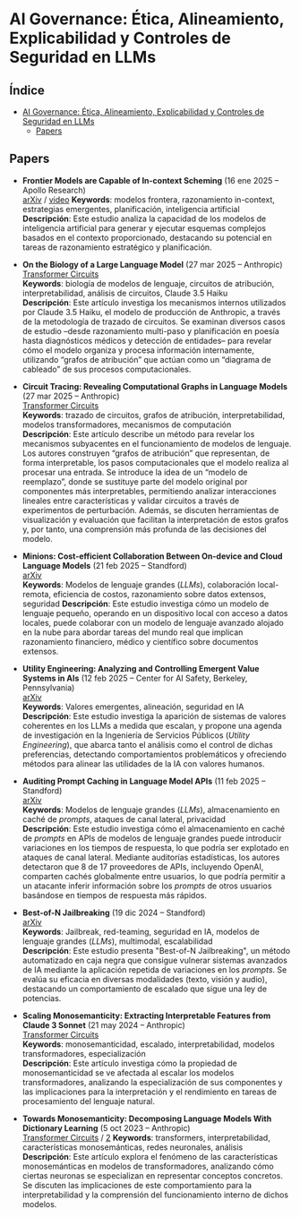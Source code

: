 # AI Governance: Ética, Alineamiento, Explicabilidad y Controles de Seguridad en LLMs

## Índice

- [AI Governance: Ética, Alineamiento, Explicabilidad y Controles de Seguridad en LLMs](#ai-governance-ética-alineamiento-explicabilidad-y-controles-de-seguridad-en-llms)
  - [Papers](#papers)

## Papers

* **Frontier Models are Capable of In-context Scheming** (16 ene 2025 – Apollo Research)  
  [arXiv](https://arxiv.org/pdf/2412.04984) / [video](https://www.anthropic.com/news/tracing-thoughts-language-model) 
  **Keywords**: modelos frontera, razonamiento in-context, estrategias emergentes, planificación, inteligencia artificial  
  **Descripción**: Este estudio analiza la capacidad de los modelos de inteligencia artificial para generar y ejecutar esquemas complejos basados en el contexto proporcionado, destacando su potencial en tareas de razonamiento estratégico y planificación.

* **On the Biology of a Large Language Model** (27 mar 2025 – Anthropic)  
  [Transformer Circuits](https://transformer-circuits.pub/2025/attribution-graphs/biology.html)  
  **Keywords**: biología de modelos de lenguaje, circuitos de atribución, interpretabilidad, análisis de circuitos, Claude 3.5 Haiku  
  **Descripción**: Este artículo investiga los mecanismos internos utilizados por Claude 3.5 Haiku, el modelo de producción de Anthropic, a través de la metodología de trazado de circuitos. Se examinan diversos casos de estudio –desde razonamiento multi-paso y planificación en poesía hasta diagnósticos médicos y detección de entidades– para revelar cómo el modelo organiza y procesa información internamente, utilizando “grafos de atribución” que actúan como un “diagrama de cableado” de sus procesos computacionales.

* **Circuit Tracing: Revealing Computational Graphs in Language Models** (27 mar 2025 – Anthropic)  
  [Transformer Circuits](https://transformer-circuits.pub/2025/attribution-graphs/methods.html)  
  **Keywords**: trazado de circuitos, grafos de atribución, interpretabilidad, modelos transformadores, mecanismos de computación  
  **Descripción**: Este artículo describe un método para revelar los mecanismos subyacentes en el funcionamiento de modelos de lenguaje. Los autores construyen “grafos de atribución” que representan, de forma interpretable, los pasos computacionales que el modelo realiza al procesar una entrada. Se introduce la idea de un “modelo de reemplazo”, donde se sustituye parte del modelo original por componentes más interpretables, permitiendo analizar interacciones lineales entre características y validar circuitos a través de experimentos de perturbación. Además, se discuten herramientas de visualización y evaluación que facilitan la interpretación de estos grafos y, por tanto, una comprensión más profunda de las decisiones del modelo.


* **Minions: Cost-efficient Collaboration Between On-device and Cloud Language Models** (21 feb 2025 – Standford)  
[arXiv](https://arxiv.org/abs/2502.15964)  
**Keywords**: Modelos de lenguaje grandes (*LLMs*), colaboración local-remota, eficiencia de costos, razonamiento sobre datos extensos, seguridad
**Descripción**: Este estudio investiga cómo un modelo de lenguaje pequeño, operando en un dispositivo local con acceso a datos locales, puede colaborar con un modelo de lenguaje avanzado alojado en la nube para abordar tareas del mundo real que implican razonamiento financiero, médico y científico sobre documentos extensos. 

* **Utility Engineering: Analyzing and Controlling Emergent Value Systems in AIs** (12 feb 2025 – Center for AI Safety, Berkeley, Pennsylvania)  
  [arXiv](https://arxiv.org/abs/2502.08640)  
  **Keywords**: Valores emergentes, alineación, seguridad en IA  
  **Descripción**: Este estudio investiga la aparición de sistemas de valores coherentes en los LLMs a medida que escalan, y propone una agenda de investigación en la Ingeniería de Servicios Públicos (*Utility Engineering*), que abarca tanto el análisis como el control de dichas preferencias, detectando comportamientos problemáticos y ofreciendo métodos para alinear las utilidades de la IA con valores humanos.

* **Auditing Prompt Caching in Language Model APIs** (11 feb 2025 – Standford)    
[arXiv](https://arxiv.org/abs/2502.07776)  
**Keywords**: Modelos de lenguaje grandes (*LLMs*), almacenamiento en caché de *prompts*, ataques de canal lateral, privacidad  
**Descripción**: Este estudio investiga cómo el almacenamiento en caché de *prompts* en APIs de modelos de lenguaje grandes puede introducir variaciones en los tiempos de respuesta, lo que podría ser explotado en ataques de canal lateral. Mediante auditorías estadísticas, los autores detectaron que 8 de 17 proveedores de APIs, incluyendo OpenAI, comparten cachés globalmente entre usuarios, lo que podría permitir a un atacante inferir información sobre los *prompts* de otros usuarios basándose en tiempos de respuesta más rápidos.


* **Best-of-N Jailbreaking** (19 dic 2024 – Standford)  
  [arXiv](https://arxiv.org/pdf/2412.03556)  
  **Keywords**: Jailbreak, red-teaming, seguridad en IA, modelos de lenguaje grandes (*LLMs*), multimodal, escalabilidad  
  **Descripción**: Este estudio presenta "Best-of-N Jailbreaking", un método automatizado en caja negra que consigue vulnerar sistemas avanzados de IA mediante la aplicación repetida de variaciones en los *prompts*. Se evalúa su eficacia en diversas modalidades (texto, visión y audio), destacando un comportamiento de escalado que sigue una ley de potencias.

* **Scaling Monosemanticity: Extracting Interpretable Features from Claude 3 Sonnet** (21 may 2024 – Anthropic)  
  [Transformer Circuits](https://transformer-circuits.pub/2024/scaling-monosemanticity/index.html)  
  **Keywords**: monosemanticidad, escalado, interpretabilidad, modelos transformadores, especialización  
  **Descripción**: Este artículo investiga cómo la propiedad de monosemanticidad se ve afectada al escalar los modelos transformadores, analizando la especialización de sus componentes y las implicaciones para la interpretación y el rendimiento en tareas de procesamiento del lenguaje natural.

* **Towards Monosemanticity: Decomposing Language Models With Dictionary Learning** (5 oct 2023 – Anthropic)  
  [Transformer Circuits](https://transformer-circuits.pub/2023/monosemantic-features/index.html)  / [2](https://www.anthropic.com/news/decomposing-language-models-into-understandable-components)
  **Keywords**: transformers, interpretabilidad, características monosemánticas, redes neuronales, análisis  
  **Descripción**: Este artículo explora el fenómeno de las características monosemánticas en modelos de transformadores, analizando cómo ciertas neuronas se especializan en representar conceptos concretos. Se discuten las implicaciones de este comportamiento para la interpretabilidad y la comprensión del funcionamiento interno de dichos modelos.




